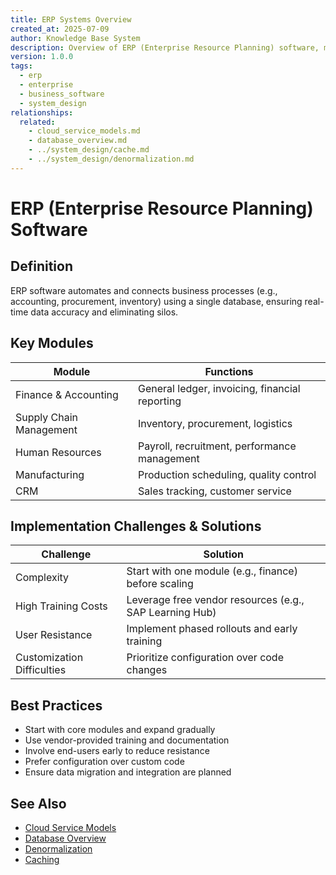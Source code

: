 ```yaml
---
title: ERP Systems Overview
created_at: 2025-07-09
author: Knowledge Base System
description: Overview of ERP (Enterprise Resource Planning) software, modules, and implementation best practices
version: 1.0.0
tags:
  - erp
  - enterprise
  - business_software
  - system_design
relationships:
  related:
    - cloud_service_models.md
    - database_overview.md
    - ../system_design/cache.md
    - ../system_design/denormalization.md
---
```


# ERP (Enterprise Resource Planning) Software

## Definition
ERP software automates and connects business processes (e.g., accounting, procurement, inventory) using a single database, ensuring real-time data accuracy and eliminating silos.

## Key Modules
| Module                 | Functions                                 |
|------------------------|-------------------------------------------|
| Finance & Accounting   | General ledger, invoicing, financial reporting |
| Supply Chain Management| Inventory, procurement, logistics         |
| Human Resources        | Payroll, recruitment, performance management |
| Manufacturing          | Production scheduling, quality control    |
| CRM                    | Sales tracking, customer service          |

## Implementation Challenges & Solutions
| Challenge                | Solution                                              |
|--------------------------|------------------------------------------------------|
| Complexity               | Start with one module (e.g., finance) before scaling  |
| High Training Costs      | Leverage free vendor resources (e.g., SAP Learning Hub)|
| User Resistance          | Implement phased rollouts and early training          |
| Customization Difficulties| Prioritize configuration over code changes           |

## Best Practices
- Start with core modules and expand gradually
- Use vendor-provided training and documentation
- Involve end-users early to reduce resistance
- Prefer configuration over custom code
- Ensure data migration and integration are planned

## See Also
- [Cloud Service Models](cloud_service_models.md)
- [Database Overview](../databases/database_overview.md)
- [Denormalization](denormalization.md)
- [Caching](cache.md)
